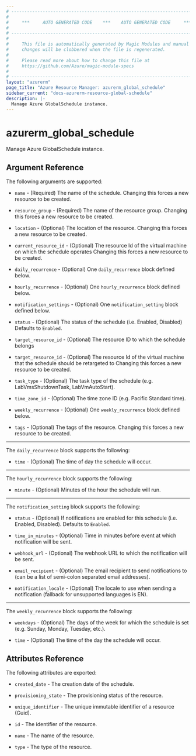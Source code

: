 ```yaml
---
# ----------------------------------------------------------------------------
#
#     ***     AUTO GENERATED CODE    ***    AUTO GENERATED CODE     ***
#
# ----------------------------------------------------------------------------
#
#     This file is automatically generated by Magic Modules and manual
#     changes will be clobbered when the file is regenerated.
#
#     Please read more about how to change this file at
#     https://github.com/Azure/magic-module-specs
#
# ----------------------------------------------------------------------------
layout: "azurerm"
page_title: "Azure Resource Manager: azurerm_global_schedule"
sidebar_current: "docs-azurerm-resource-global-schedule"
description: |-
  Manage Azure GlobalSchedule instance.
---
```


# azurerm_global_schedule

Manage Azure GlobalSchedule instance.


## Argument Reference

The following arguments are supported:

* `name` - (Required) The name of the schedule. Changing this forces a new resource to be created.

* `resource_group` - (Required) The name of the resource group. Changing this forces a new resource to be created.

* `location` - (Optional) The location of the resource. Changing this forces a new resource to be created.

* `current_resource_id` - (Optional) The resource Id of the virtual machine on which the schedule operates Changing this forces a new resource to be created.

* `daily_recurrence` - (Optional) One `daily_recurrence` block defined below.

* `hourly_recurrence` - (Optional) One `hourly_recurrence` block defined below.

* `notification_settings` - (Optional) One `notification_setting` block defined below.

* `status` - (Optional) The status of the schedule (i.e. Enabled, Disabled) Defaults to `Enabled`.

* `target_resource_id` - (Optional) The resource ID to which the schedule belongs

* `target_resource_id` - (Optional) The resource Id of the virtual machine that the schedule should be retargeted to Changing this forces a new resource to be created.

* `task_type` - (Optional) The task type of the schedule (e.g. LabVmsShutdownTask, LabVmAutoStart).

* `time_zone_id` - (Optional) The time zone ID (e.g. Pacific Standard time).

* `weekly_recurrence` - (Optional) One `weekly_recurrence` block defined below.

* `tags` - (Optional) The tags of the resource. Changing this forces a new resource to be created.

---

The `daily_recurrence` block supports the following:

* `time` - (Optional) The time of day the schedule will occur.

---

The `hourly_recurrence` block supports the following:

* `minute` - (Optional) Minutes of the hour the schedule will run.

---

The `notification_setting` block supports the following:

* `status` - (Optional) If notifications are enabled for this schedule (i.e. Enabled, Disabled). Defaults to `Enabled`.

* `time_in_minutes` - (Optional) Time in minutes before event at which notification will be sent.

* `webhook_url` - (Optional) The webhook URL to which the notification will be sent.

* `email_recipient` - (Optional) The email recipient to send notifications to (can be a list of semi-colon separated email addresses).

* `notification_locale` - (Optional) The locale to use when sending a notification (fallback for unsupported languages is EN).

---

The `weekly_recurrence` block supports the following:

* `weekdays` - (Optional) The days of the week for which the schedule is set (e.g. Sunday, Monday, Tuesday, etc.).

* `time` - (Optional) The time of the day the schedule will occur.

## Attributes Reference

The following attributes are exported:

* `created_date` - The creation date of the schedule.

* `provisioning_state` - The provisioning status of the resource.

* `unique_identifier` - The unique immutable identifier of a resource (Guid).

* `id` - The identifier of the resource.

* `name` - The name of the resource.

* `type` - The type of the resource.
